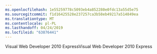 ```yaml
---
ms.openlocfilehash: 1e55259778c5093eb4a852280e0fdc13a55d5e75
ms.sourcegitcommit: f1d16425528e237257ca3b58eb49217a514849ea
ms.translationtype: MT
ms.contentlocale: pl-PL
ms.lasthandoff: 04/24/2019
ms.locfileid: "63876441"
---
```

<span data-ttu-id="f4ade-101">Visual Web Developer 2010 Express</span><span class="sxs-lookup"><span data-stu-id="f4ade-101">Visual Web Developer 2010 Express</span></span>